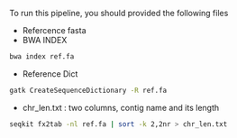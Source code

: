 To run this pipeline, you should provided the following files

- Refercence fasta
- BWA INDEX

```bash
bwa index ref.fa
```

- Reference Dict

```bash
gatk CreateSequenceDictionary -R ref.fa
```

- chr_len.txt : two columns, contig name and its length

```bash
seqkit fx2tab -nl ref.fa | sort -k 2,2nr > chr_len.txt
```
